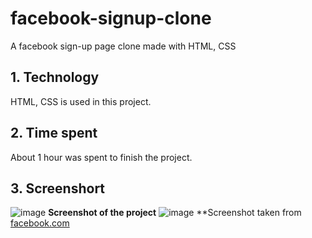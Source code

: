 # facebook-signup-clone
A facebook sign-up page clone made with HTML, CSS
## 1. Technology
HTML, CSS is used in this project.
## 2. Time spent
About 1 hour was spent to finish the project.
## 3. Screenshort

![image](https://user-images.githubusercontent.com/79791913/159932197-b4b1b7f8-94b2-4f49-a816-33c8fd7beed1.png)
**Screenshot of the project**
![image](https://user-images.githubusercontent.com/79791913/159932686-cc1cb5b0-e7e0-4855-966b-5b947c4cecb9.png)
**Screenshot taken from [facebook.com](https://facebook.com)
